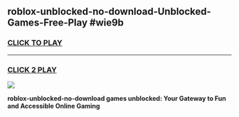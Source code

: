 
## roblox-unblocked-no-download-Unblocked-Games-Free-Play #wie9b
<h3>
<a href="https://us.freeplayer.one?title=roblox-unblocked-no-download&ref=9M">CLICK TO PLAY</a></h3>
<hr>

<h3>
<a href="https://us.freeplayer.one?title=roblox-unblocked-no-download&ref=9M">CLICK 2 PLAY</a>
  
</h3>

<a href="https://us.freeplayer.one?title=roblox-unblocked-no-download&ref=9M"><img src="https://clearcache.store/games.png"></a>


**roblox-unblocked-no-download games unblocked: Your Gateway to Fun and Accessible Online Gaming**
